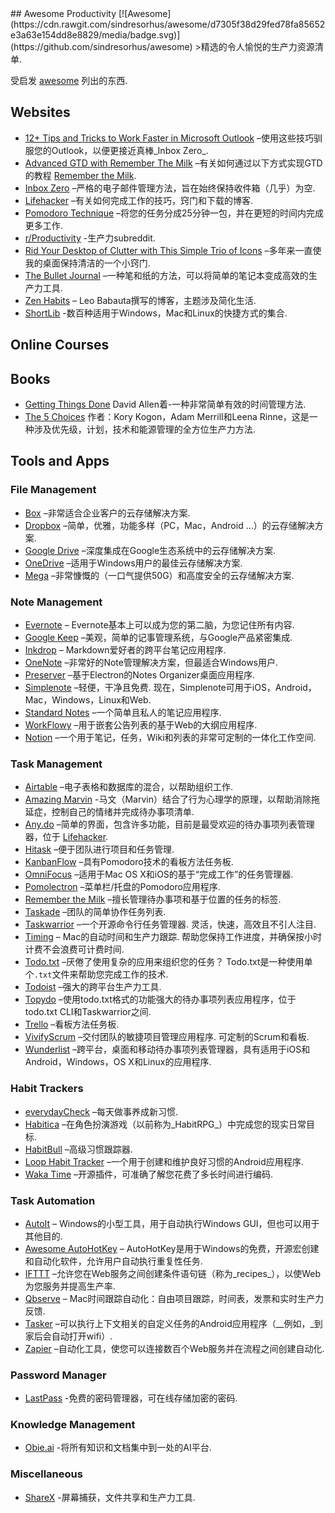 <div class="github-widget" data-repo="jyguyomarch/awesome-productivity"></div>
<script async src="https://pagead2.googlesyndication.com/pagead/js/adsbygoogle.js"></script><ins class="adsbygoogle" style="display:block" data-ad-client="ca-pub-6890694312814945" data-ad-slot="5473692530" data-ad-format="auto"  data-full-width-responsive="true"></ins><script>(adsbygoogle = window.adsbygoogle || []).push({});</script>
## Awesome Productivity [![Awesome](https://cdn.rawgit.com/sindresorhus/awesome/d7305f38d29fed78fa85652e3a63e154dd8e8829/media/badge.svg)](https://github.com/sindresorhus/awesome)
&gt;精选的令人愉悦的生产力资源清单.

受启发 [awesome](https://github.com/sindresorhus/awesome) 列出的东西.



## Websites

- [12+ Tips and Tricks to Work Faster in Microsoft Outlook](http://lifehacker.com/12-tips-and-tricks-to-work-faster-in-microsoft-outlook-1540483009) –使用这些技巧驯服您的Outlook，以便更接近真棒_Inbox Zero_.
- [Advanced GTD with Remember The Milk](http://blog.rememberthemilk.com/post/116665489183/guest-post-advanced-gtd-with-remember-the-milk) –有关如何通过以下方式实现GTD的教程 [Remember the Milk](https://www.rememberthemilk.com).
- [Inbox Zero](http://www.43folders.com/izero) –严格的电子邮件管理方法，旨在始终保持收件箱（几乎）为空.
- [Lifehacker](http://lifehacker.com/) –有关如何完成工作的技巧，窍门和下载的博客.
- [Pomodoro Technique](http://pomodorotechnique.com/) –将您的任务分成25分钟一包，并在更短的时间内完成更多工作.
- [r/Productivity](https://www.reddit.com/r/productivity/) -生产力subreddit.
- [Rid Your Desktop of Clutter with This Simple Trio of Icons](http://lifehacker.com/5901487/rid-your-desktop-of-clutter-with-this-simple-trio-of-icons) –多年来一直使我的桌面保持清洁的一个小窍门.
- [The Bullet Journal](http://bulletjournal.com/) –一种笔和纸的方法，可以将简单的笔记本变成高效的生产力工具.
- [Zen Habits](https://zenhabits.net/) – Leo Babauta撰写的博客，主题涉及简化生活.
- [ShortLib](https://shortlib.com/) -数百种适用于Windows，Mac和Linux的快捷方式的集合.

## Online Courses

## Books

- [Getting Things Done](https://gettingthingsdone.com/store/product.php?productid=17035&cat=3&page) David Allen着-一种非常简单有效的时间管理方法.
- [The 5 Choices](http://books.simonandschuster.ca/The-5-Choices/Kory-Kogon/9781476711713) 作者：Kory Kogon，Adam Merrill和Leena Rinne，这是一种涉及优先级，计划，技术和能源管理的全方位生产力方法.

## Tools and Apps

### File Management

- [Box](https://www.box.com) –非常适合企业客户的云存储解决方案.
- [Dropbox](https://www.dropbox.com) –简单，优雅，功能多样（PC，Mac，Android ...）的云存储解决方案.
- [Google Drive](https://www.google.ca/drive/) –深度集成在Google生态系统中的云存储解决方案.
- [OneDrive](https://onedrive.live.com) –适用于Windows用户的最佳云存储解决方案.
- [Mega](https://mega.nz/) –非常慷慨的（一口气提供50G）和高度安全的云存储解决方案.

### Note Management

- [Evernote](https://evernote.com/) – Evernote基本上可以成为您的第二脑，为您记住所有内容.
- [Google Keep](http://www.google.com/keep/) –美观，简单的记事管理系统，与Google产品紧密集成.
- [Inkdrop](https://www.inkdrop.info/) – Markdown爱好者的跨平台笔记应用程序.
- [OneNote](https://www.onenote.com/) –非常好的Note管理解决方案，但最适合Windows用户.
- [Preserver](https://github.com/hsbalar/preserver) –基于Electron的Notes Organizer桌面应用程序.
- [Simplenote](https://simplenote.com/)  –轻便，干净且免费. 现在，Simplenote可用于iOS，Android，Mac，Windows，Linux和Web.
- [Standard Notes](https://standardnotes.org/) –一个简单且私人的笔记应用程序.
- [WorkFlowy](https://workflowy.com/) –用于嵌套公告列表的基于Web的大纲应用程序.
- [Notion](https://www.notion.so/) –一个用于笔记，任务，Wiki和列表的非常可定制的一体化工作空间.

### Task Management

- [Airtable](https://airtable.com/) –电子表格和数据库的混合，以帮助组织工作.
- [Amazing Marvin](https://www.amazingmarvin.com/) -马文（Marvin）结合了行为心理学的原理，以帮助消除拖延症，控制自己的情绪并完成待办事项清单.
- [Any.do](http://www.any.do/) –简单的界面，包含许多功能，目前是最受欢迎的待办事项列表管理器，位于 [Lifehacker](http://lifehacker.com/5924093/five-best-to-do-list-managers).
- [Hitask](https://hitask.com) –便于团队进行项目和任务管理.
- [KanbanFlow](https://kanbanflow.com) –具有Pomodoro技术的看板方法任务板.
- [OmniFocus](https://www.omnigroup.com/omnifocus) –适用于Mac OS X和iOS的基于“完成工作”的任务管理器.
- [Pomolectron](https://github.com/amitmerchant1990/pomolectron) –菜单栏/托盘的Pomodoro应用程序.
- [Remember the Milk](https://www.rememberthemilk.com) –擅长管理待办事项和基于位置的任务的标签.
- [Taskade](https://taskade.com) –团队的简单协作任务列表.
- [Taskwarrior](http://taskwarrior.org/)  –一个开源命令行任务管理器. 灵活，快速，高效且不引人注目.
- [Timing](https://timingapp.com/)  – Mac的自动时间和生产力跟踪. 帮助您保持工作进度，并确保按小时计费不会浪费可计费时间.
- [Todo.txt](http://todotxt.com/)  –厌倦了使用复杂的应用来组织您的任务？  Todo.txt是一种使用单个`.txt`文件来帮助您完成工作的技术.
- [Todoist](https://todoist.com/) –强大的跨平台生产力工具.
- [Topydo](https://www.topydo.org) –使用todo.txt格式的功能强大的待办事项列表应用程序，位于todo.txt CLI和Taskwarrior之间.
- [Trello](https://trello.com) –看板方法任务板.
- [VivifyScrum](https://www.vivifyscrum.com)  –交付团队的敏捷项目管理应用程序. 可定制的Scrum和看板.
- [Wunderlist](https://www.wunderlist.com/) –跨平台，桌面和移动待办事项列表管理器，具有适用于iOS和Android，Windows，OS X和Linux的应用程序.

### Habit Trackers

- [everydayCheck](https://everydaycheck.com) –每天做事养成新习惯.
- [Habitica](https://habitica.com) –在角色扮演游戏（以前称为_HabitRPG_）中完成您的现实日常目标.
- [HabitBull](http://www.habitbull.com/) –高级习惯跟踪器.
- [Loop Habit Tracker](https://github.com/iSoron/uhabits) –一个用于创建和维护良好习惯的Android应用程序.
- [Waka Time](https://wakatime.com/) –开源插件，可准确了解您花费了多长时间进行编码.

### Task Automation

- [AutoIt](https://www.autoitscript.com/) – Windows的小型工具，用于自动执行Windows GUI，但也可以用于其他目的.
- [Awesome AutoHotKey](https://github.com/ahkscript/awesome-AutoHotkey) – AutoHotKey是用于Windows的免费，开源宏创建和自动化软件，允许用户自动执行重复性任务.
- [IFTTT](https://ifttt.com) –允许您在Web服务之间创建条件语句链（称为_recipes_），以使Web为您服务并提高生产率.
- [Qbserve](https://qotoqot.com/qbserve/) – Mac时间跟踪自动化：自由项目跟踪，时间表，发票和实时生产力反馈.
- [Tasker](http://tasker.dinglisch.net/) –可以执行上下文相关的自定义任务的Android应用程序（__例如，_到家后会自动打开wifi）.
- [Zapier](https://zapier.com/) –自动化工具，使您可以连接数百个Web服务并在流程之间创建自动化.

### Password Manager

- [LastPass](https://lastpass.com) -免费的密码管理器，可在线存储加密的密码.

### Knowledge Management

- [Obie.ai](https://obie.ai/) -将所有知识和文档集中到一处的AI平台.

### Miscellaneous

- [ShareX](https://getsharex.com/) -屏幕捕获，文件共享和生产力工具.
